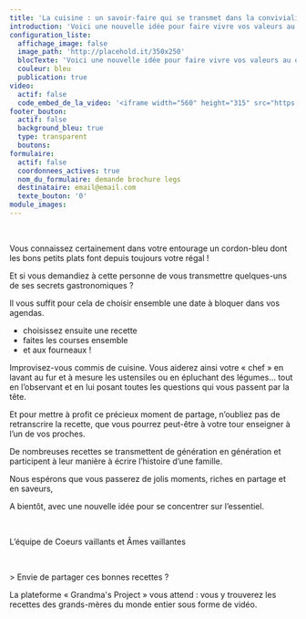 ```yaml
---
title: 'La cuisine : un savoir-faire qui se transmet dans la convivialité !'
introduction: 'Voici une nouvelle idée pour faire vivre vos valeurs au quotidien et renforcer les liens avec ceux qui vous sont chers… cette fois, nous vous proposons de profiter d’un moment de partage dans un nouveau domaine : la cuisine.'
configuration_liste:
  affichage_image: false
  image_path: 'http://placehold.it/350x250'
  blocTexte: 'Voici une nouvelle idée pour faire vivre vos valeurs au quotidien et renforcer les liens avec ceux qui vous sont chers… cette fois, nous vous proposons de profiter d’un moment de partage dans un nouveau domaine : la cuisine.'
  couleur: bleu
  publication: true
video:
  actif: false
  code_embed_de_la_video: '<iframe width="560" height="315" src="https://www.youtube.com/embed/7Lw7n1ymXAY" frameborder="0" allowfullscreen></iframe>'
footer_bouton:
  actif: false
  background_bleu: true
  type: transparent
  boutons:
formulaire:
  actif: false
  coordonnees_actives: true
  nom_du_formulaire: demande brochure legs
  destinataire: email@email.com
  texte_bouton: '0'
module_images:
---
```



&nbsp;

Vous connaissez certainement dans votre entourage un cordon-bleu dont les bons petits plats font depuis toujours votre r&eacute;gal !

Et si vous demandiez &agrave; cette personne de vous transmettre quelques-uns de ses secrets gastronomiques ?

Il vous suffit pour cela de choisir ensemble une date &agrave; bloquer dans vos agendas.

* choisissez ensuite une recette
* faites les courses ensemble
* et aux fourneaux !


Improvisez-vous commis de cuisine. Vous aiderez ainsi votre &laquo; chef &raquo; en lavant au fur et &agrave; mesure les ustensiles ou en &eacute;pluchant des l&eacute;gumes… tout en l’observant et en lui posant toutes les questions qui vous passent par la t&ecirc;te.

Et pour mettre &agrave; profit ce pr&eacute;cieux moment de partage, n’oubliez pas de retranscrire la recette, que vous pourrez peut-&ecirc;tre &agrave; votre tour enseigner &agrave; l’un de vos proches.

De nombreuses recettes se transmettent de g&eacute;n&eacute;ration en g&eacute;n&eacute;ration et participent &agrave; leur mani&egrave;re &agrave; &eacute;crire l’histoire d’une famille.

Nous esp&eacute;rons que vous passerez de jolis moments, riches en partage et en saveurs,

A bient&ocirc;t, avec une nouvelle id&eacute;e pour se concentrer sur l’essentiel.

&nbsp;

L’&eacute;quipe de Coeurs vaillants et &Acirc;mes vaillantes

<div><p>&nbsp;</p><p>&gt; Envie de partager ces bonnes recettes ?</p><p>La plateforme &laquo; Grandma's Project &raquo; vous attend : vous y trouverez les recettes des grands-m&egrave;res du monde entier sous forme de vid&eacute;o.</p></div>